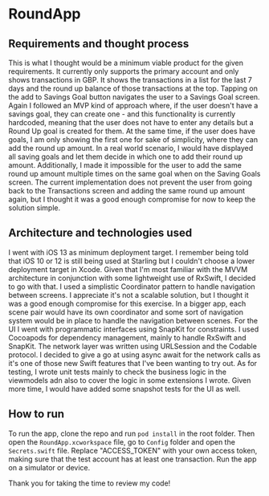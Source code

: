 # RoundApp

## Requirements and thought process

This is what I thought would be a minimum viable product for the given requirements.
It currently only supports the primary account and only shows transactions in GBP. 
It shows the transactions in a list for the last 7 days and the round up balance of those transactions at the top.
Tapping on the add to Savings Goal button navigates the user to a Savings Goal screen. 
Again I followed an MVP kind of approach where, if the user doesn't have a savings goal, they can create one - and this functionality is currently hardcoded, meaning that the user does not have to enter any details but a Round Up goal is created for them. 
At the same time, if the user does have goals, I am only showing the first one for sake of simplicity, where they can add the round up amount. 
In a real world scenario, I would have displayed all saving goals and let them decide in which one to add their round up amount. 
Additionally, I made it impossible for the user to add the same round up amount multiple times on the same goal when on the Saving Goals screen.
The current implementation does not prevent the user from going back to the Transactions screen and adding the same round up amount again, but I thought it was a good enough compromise for now to keep the solution simple. 

## Architecture and technologies used

I went with iOS 13 as minimum deployment target. 
I remember being told that iOS 10 or 12 is still being used at Starling but I couldn't choose a lower deployment target in Xcode. 
Given that I'm most familiar with the MVVM architecture in conjunction with some lightweight use of RxSwift, I decided to go with that. 
I used a simplistic Coordinator pattern to handle navigation between screens. I appreciate it's not a scalable solution, but I thought it was a good enough compromise for this exercise. 
In a bigger app, each scene pair would have its own coordinator and some sort of navigation system would be in place to handle the navigation between scenes.
For the UI I went with programmatic interfaces using SnapKit for constraints. 
I used Cocoapods for dependency management, mainly to handle RxSwift and SnapKit. 
The network layer was written using URLSession and the Codable protocol. I decided to give a go at using async await for the network calls as it's one of those new Swift features that I've been wanting to try out. 
As for testing, I wrote unit tests mainly to check the business logic in the viewmodels adn also to cover the logic in some extensions I wrote.
Given more time, I would have added some snapshot tests for the UI as well.

## How to run

To run the app, clone the repo and run `pod install` in the root folder. 
Then open the `RoundApp.xcworkspace` file, go to `Config` folder and open the `Secrets.swift` file. 
Replace "ACCESS_TOKEN" with your own access token, making sure that the test account has at least one transaction.
Run the app on a simulator or device.


Thank you for taking the time to review my code!
